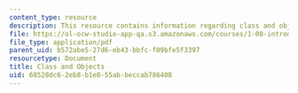 ```yaml
---
content_type: resource
description: This resource contains information regarding class and objects.
file: https://ol-ocw-studio-app-qa.s3.amazonaws.com/courses/1-00-introduction-to-computers-and-engineering-problem-solving-spring-2012/68528dc62eb8b1e055abbeccab786408_MIT1_00S12_REC_3.pdf
file_type: application/pdf
parent_uid: b572abe5-27d6-eb43-bbfc-f09bfe5f3397
resourcetype: Document
title: Class and Objects
uid: 68528dc6-2eb8-b1e0-55ab-beccab786408
---
```

